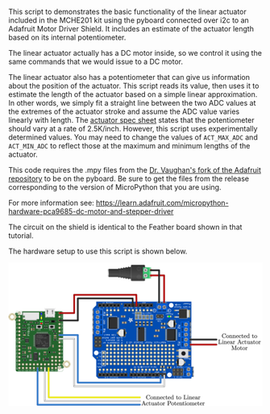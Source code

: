 This script to demonstrates the basic functionality of the linear actuator included in the MCHE201 kit using the pyboard connected over i2c to an Adafruit Motor Driver Shield. It includes an estimate of the actuator length based on its internal potentiometer.

The linear actuator actually has a DC motor inside, so we control it using the same commands that we would issue to a DC motor.

The linear actuator also has a potentiometer that can give us information about the position of the actuator. This script reads its value, then uses it to estimate the length of the actuator based on a simple linear approximation. In other words, we simply fit a straight line between the two ADC values at the extremes of the actuator stroke and assume the ADC value varies linearly with length. The [actuator spec sheet](https://www.servocity.com/hda4-2) states that the potentiometer should vary at a rate of 2.5K/inch. However, this script uses experimentally determined values. You may need to change the values of `ACT_MAX_ADC` and `ACT_MIN_ADC` to reflect those at the maximum and minimum lengths of the actuator.

This code requires the .mpy files from the [Dr. Vaughan's fork of the Adafruit repository](https://github.com/DocVaughan/micropython-adafruit-pca9685) to be on the pyboard. Be sure to get the files from the release corresponding to the version of MicroPython that you are using.
 
For more information see:
https://learn.adafruit.com/micropython-hardware-pca9685-dc-motor-and-stepper-driver

The circuit on the shield is identical to the Feather board shown in that tutorial.

The hardware setup to use this script is shown below.

![Linear Actuator Hardware Setup](pyboard_breadboard_motorShield_linearActuator.png)
